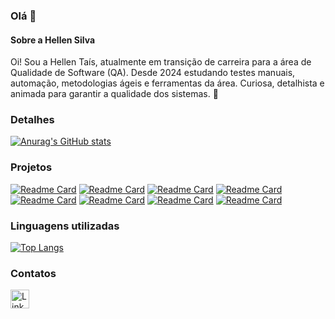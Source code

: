 ### Olá 👋

#### Sobre a Hellen Silva
Oi! Sou a Hellen Taís, atualmente em transição de carreira para a área de Qualidade de Software (QA). Desde 2024 estudando testes manuais, automação, metodologias ágeis e ferramentas da área.
Curiosa, detalhista e animada para garantir a qualidade dos sistemas. 🚀

### Detalhes

[![Anurag's GitHub stats](https://github-readme-stats.vercel.app/api?username=taistj3&show_icons=true&theme=dark)](https://github.com/anuraghazra/github-readme-stats)

### Projetos

[![Readme Card](https://github-readme-stats.vercel.app/api/pin/?username=taistj3&repo=Exercicio_javaScript&theme=dark)](https://github.com/taistj3/Exercicio_javaScript.git)
[![Readme Card](https://github-readme-stats.vercel.app/api/pin/?username=taistj3&repo=Teste-de-acessibilidade&theme=dark)](https://github.com/taistj3/Teste-de-acessibilidade.git)
[![Readme Card](https://github-readme-stats.vercel.app/api/pin/?username=taistj3&repo=Primeiro-Teste-automatizado&theme=dark)](https://github.com/taistj3/Primeiro-Teste-automatizado.git)
[![Readme Card](https://github-readme-stats.vercel.app/api/pin/?username=taistj3&repo=Teste-API-ServeRest-Postman&theme=dark)](https://github.com/taistj3/Teste-API-ServeRest-Postman.git)
[![Readme Card](https://github-readme-stats.vercel.app/api/pin/?username=taistj3&repo=Teste-de-API-automatizado&theme=dark)](https://github.com/taistj3/Teste-de-API-automatizado.git)
[![Readme Card](https://github-readme-stats.vercel.app/api/pin/?username=taistj3&repo=Teste-E2E-automatizado&theme=dark)](https://github.com/taistj3/Teste-E2E-automatizado.git)
[![Readme Card](https://github-readme-stats.vercel.app/api/pin/?username=taistj3&repo=Teste-de-performance&theme=dark)](https://github.com/taistj3/Teste-de-performance.git)
[![Readme Card](https://github-readme-stats.vercel.app/api/pin/?username=taistj3&repo=Exercicio-BDD-Gherkin&theme=dark)](https://github.com/taistj3/Exercicio-BDD-Gherkin.git)

### Linguagens utilizadas

[![Top Langs](https://github-readme-stats.vercel.app/api/top-langs/?username=taistj3&layout=compact)](https://github.com/anuraghazra/github-readme-stats)

### Contatos

[<img src='https://img.shields.io/badge/LinkedIn-0077B5?style=for-the-badge&logo=linkedin&logoColor=white' alt='Linkedin' height='30'>](https://www.linkedin.com/in/hellen-silva-qa/)
